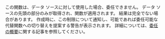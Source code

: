 
この関数は、データ ソースに対して使用した場合、委任できません。 データ ソースの先頭の部分のみが取得され、関数が適用されます。 結果は完全でない場合があります。  作成時に、この制限について通知し、可能であれば委任可能な代替関数への切り替えを提案する警告が表示されます。 詳細については、[委任の概要](../maker/canvas-apps/delegation-overview.md)に関する記事を参照してください。

